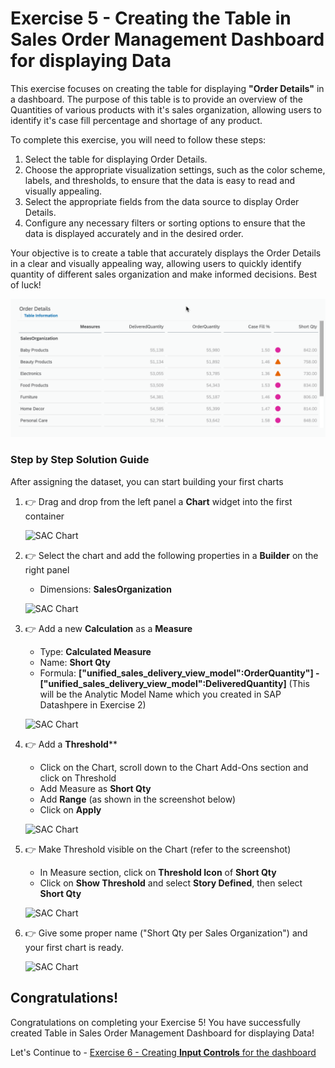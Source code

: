# Exercise 5 - Creating the Table in Sales Order Management Dashboard for displaying Data

This exercise focuses on creating the table for displaying **"Order Details"** in a dashboard. The purpose of this table is to provide an overview of the Quantities of various products with it's sales organization, allowing users to identify it's case fill percentage and shortage of any product.

To complete this exercise, you will need to follow these steps:

1. Select the table for displaying Order Details.
2. Choose the appropriate visualization settings, such as the color scheme, labels, and thresholds, to ensure that the data is easy to read and visually appealing.
3. Select the appropriate fields from the data source to display Order Details.
4. Configure any necessary filters or sorting options to ensure that the data is displayed accurately and in the desired order.

Your objective is to create a table that accurately displays the Order Details in a clear and visually appealing way, allowing users to quickly identify quantity of different sales organization and make informed decisions. Best of luck!

 ![Table](images/sactable.png)

### Step by Step Solution Guide

After assigning the dataset, you can start building your first charts

1. 👉 Drag and drop from the left panel a **Chart** widget into the first container

   ![SAC Chart](images/sacchart1drag.png)

2. 👉 Select the chart and add the following properties in a **Builder** on the right panel 
    - Dimensions: **SalesOrganization**

   ![SAC Chart](images/chart1properties.png)

3. 👉 Add a new **Calculation** as a **Measure**
    - Type: **Calculated Measure**
    - Name: **Short Qty**
    - Formula: **["unified_sales_delivery_view_model":OrderQuantity"] - ["unified_sales_delivery_view_model":DeliveredQuantity]** (This will be the Analytic Model Name which you created in SAP Datashpere in Exercise 2)

   ![SAC Chart](images/chartcalculatedc.png)

4. 👉 Add a **Threshold****
    - Click on the Chart, scroll down to the Chart Add-Ons section and click on Threshold
    - Add Measure as **Short Qty**
    - Add **Range** (as shown in the screenshot below)
    - Click on **Apply**

   ![SAC Chart](images/threshold.png)

5. 👉 Make Threshold visible on the Chart (refer to the screenshot)
    - In Measure section, click on **Threshold Icon** of **Short Qty** 
    - Click on **Show Threshold** and select **Story Defined**, then select **Short Qty**

   ![SAC Chart](images/showthreshold.png)

6. 👉 Give some proper name ("Short Qty per Sales Organization") and your first chart is ready.

   ![SAC Chart](images/sacchart1.png)

## Congratulations!

Congratulations on completing your Exercise 5! You have successfully created Table in Sales Order Management Dashboard for displaying Data!

Let's Continue to - [Exercise 6 - Creating **Input Controls** for the dashboard](../ex6/README.md)